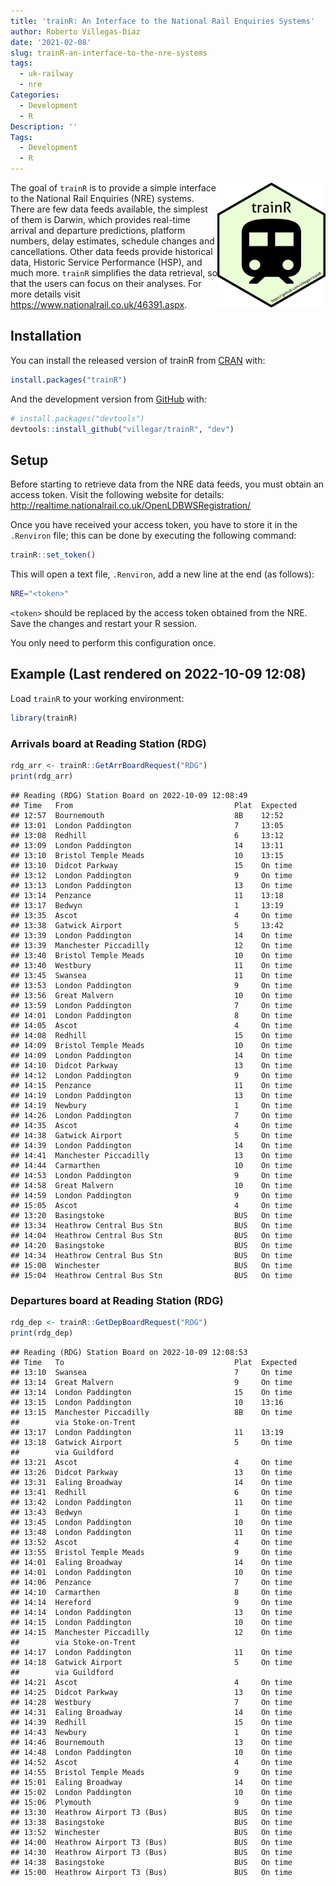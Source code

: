 ```yaml
---
title: 'trainR: An Interface to the National Rail Enquiries Systems'
author: Roberto Villegas-Diaz
date: '2021-02-08'
slug: trainR-an-interface-to-the-nre-systems
tags:
  - uk-railway
  - nre
Categories:
  - Development
  - R
Description: ''
Tags:
  - Development
  - R
---
```


<img src="https://raw.githubusercontent.com/villegar/trainR/main/inst/images/logo.png" alt="logo" align="right" height=200px/>

The goal of `trainR` is to provide a simple interface to the 
National Rail Enquiries (NRE) systems. There are few data feeds 
available, the simplest of them is Darwin, which provides real-time 
arrival and departure predictions, platform numbers, delay estimates, 
schedule changes and cancellations. Other data feeds provide historical 
data, Historic Service Performance (HSP), and much more. `trainR` 
simplifies the data retrieval, so that the users can focus on their 
analyses. For more details visit 
https://www.nationalrail.co.uk/46391.aspx.

## Installation

You can install the released version of trainR from [CRAN](https://CRAN.R-project.org) with:

``` r
install.packages("trainR")
```

And the development version from [GitHub](https://github.com/) with:

``` r
# install.packages("devtools")
devtools::install_github("villegar/trainR", "dev")
```

## Setup
Before starting to retrieve data from the NRE data feeds, you must obtain an access token. 
Visit the following website for details: http://realtime.nationalrail.co.uk/OpenLDBWSRegistration/

Once you have received your access token, you have to store it in the `.Renviron` file; this can be 
done by executing the following command:


```r
trainR::set_token()
```

This will open a text file, `.Renviron`, add a new line at the end (as follows):

```bash
NRE="<token>"
```

`<token>` should be replaced by the access token obtained from the NRE. Save the changes and restart 
your R session.

You only need to perform this configuration once.

## Example (Last rendered on 2022-10-09 12:08)

Load `trainR` to your working environment:

```r
library(trainR)
```

### Arrivals board at Reading Station (RDG)


```r
rdg_arr <- trainR::GetArrBoardRequest("RDG")
print(rdg_arr)
```

```
## Reading (RDG) Station Board on 2022-10-09 12:08:49
## Time   From                                    Plat  Expected
## 12:57  Bournemouth                             8B    12:52
## 13:01  London Paddington                       7     13:05
## 13:08  Redhill                                 6     13:12
## 13:09  London Paddington                       14    13:11
## 13:10  Bristol Temple Meads                    10    13:15
## 13:10  Didcot Parkway                          15    On time
## 13:12  London Paddington                       9     On time
## 13:13  London Paddington                       13    On time
## 13:14  Penzance                                11    13:18
## 13:17  Bedwyn                                  1     13:19
## 13:35  Ascot                                   4     On time
## 13:38  Gatwick Airport                         5     13:42
## 13:39  London Paddington                       14    On time
## 13:39  Manchester Piccadilly                   12    On time
## 13:40  Bristol Temple Meads                    10    On time
## 13:40  Westbury                                11    On time
## 13:45  Swansea                                 11    On time
## 13:53  London Paddington                       9     On time
## 13:56  Great Malvern                           10    On time
## 13:59  London Paddington                       7     On time
## 14:01  London Paddington                       8     On time
## 14:05  Ascot                                   4     On time
## 14:08  Redhill                                 15    On time
## 14:09  Bristol Temple Meads                    10    On time
## 14:09  London Paddington                       14    On time
## 14:10  Didcot Parkway                          13    On time
## 14:12  London Paddington                       9     On time
## 14:15  Penzance                                11    On time
## 14:19  London Paddington                       13    On time
## 14:19  Newbury                                 1     On time
## 14:26  London Paddington                       7     On time
## 14:35  Ascot                                   4     On time
## 14:38  Gatwick Airport                         5     On time
## 14:39  London Paddington                       14    On time
## 14:41  Manchester Piccadilly                   13    On time
## 14:44  Carmarthen                              10    On time
## 14:53  London Paddington                       9     On time
## 14:58  Great Malvern                           10    On time
## 14:59  London Paddington                       9     On time
## 15:05  Ascot                                   4     On time
## 13:20  Basingstoke                             BUS   On time
## 13:34  Heathrow Central Bus Stn                BUS   On time
## 14:04  Heathrow Central Bus Stn                BUS   On time
## 14:20  Basingstoke                             BUS   On time
## 14:34  Heathrow Central Bus Stn                BUS   On time
## 15:00  Winchester                              BUS   On time
## 15:04  Heathrow Central Bus Stn                BUS   On time
```

### Departures board at Reading Station (RDG)


```r
rdg_dep <- trainR::GetDepBoardRequest("RDG")
print(rdg_dep)
```

```
## Reading (RDG) Station Board on 2022-10-09 12:08:53
## Time   To                                      Plat  Expected
## 13:10  Swansea                                 7     On time
## 13:14  Great Malvern                           9     On time
## 13:14  London Paddington                       15    On time
## 13:15  London Paddington                       10    13:16
## 13:15  Manchester Piccadilly                   8B    On time
##        via Stoke-on-Trent                      
## 13:17  London Paddington                       11    13:19
## 13:18  Gatwick Airport                         5     On time
##        via Guildford                           
## 13:21  Ascot                                   4     On time
## 13:26  Didcot Parkway                          13    On time
## 13:31  Ealing Broadway                         14    On time
## 13:41  Redhill                                 6     On time
## 13:42  London Paddington                       11    On time
## 13:43  Bedwyn                                  1     On time
## 13:45  London Paddington                       10    On time
## 13:48  London Paddington                       11    On time
## 13:52  Ascot                                   4     On time
## 13:55  Bristol Temple Meads                    9     On time
## 14:01  Ealing Broadway                         14    On time
## 14:01  London Paddington                       10    On time
## 14:06  Penzance                                7     On time
## 14:10  Carmarthen                              8     On time
## 14:14  Hereford                                9     On time
## 14:14  London Paddington                       13    On time
## 14:15  London Paddington                       10    On time
## 14:15  Manchester Piccadilly                   12    On time
##        via Stoke-on-Trent                      
## 14:17  London Paddington                       11    On time
## 14:18  Gatwick Airport                         5     On time
##        via Guildford                           
## 14:21  Ascot                                   4     On time
## 14:25  Didcot Parkway                          13    On time
## 14:28  Westbury                                7     On time
## 14:31  Ealing Broadway                         14    On time
## 14:39  Redhill                                 15    On time
## 14:43  Newbury                                 1     On time
## 14:46  Bournemouth                             13    On time
## 14:48  London Paddington                       10    On time
## 14:52  Ascot                                   4     On time
## 14:55  Bristol Temple Meads                    9     On time
## 15:01  Ealing Broadway                         14    On time
## 15:02  London Paddington                       10    On time
## 15:06  Plymouth                                9     On time
## 13:30  Heathrow Airport T3 (Bus)               BUS   On time
## 13:38  Basingstoke                             BUS   On time
## 13:52  Winchester                              BUS   On time
## 14:00  Heathrow Airport T3 (Bus)               BUS   On time
## 14:30  Heathrow Airport T3 (Bus)               BUS   On time
## 14:38  Basingstoke                             BUS   On time
## 15:00  Heathrow Airport T3 (Bus)               BUS   On time
```

